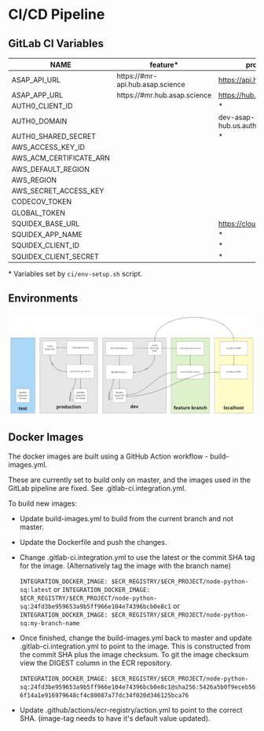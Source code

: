 # CI/CD Pipeline

## GitLab CI Variables

| NAME                    | feature\*                        | production                   | default                          |
| ----------------------- | -------------------------------- | ---------------------------- | -------------------------------- |
| ASAP_API_URL            | https://#mr-api.hub.asap.science | https://api.hub.asap.science | https://dev-api.hub.asap.science |
| ASAP_APP_URL            | https://#mr.hub.asap.science     | https://hub.asap.science     | https://dev.hub.asap.science     |
| AUTH0_CLIENT_ID         |                                  | \*                           | \*                               |
| AUTH0_DOMAIN            |                                  | dev-asap-hub.us.auth0.com    | asap-hub.us.auth0.com            |
| AUTH0_SHARED_SECRET     |                                  | \*                           | \*                               |
| AWS_ACCESS_KEY_ID       |                                  |                              | \*                               |
| AWS_ACM_CERTIFICATE_ARN |                                  |                              | \*                               |
| AWS_DEFAULT_REGION      |                                  |                              | us-east-1                        |
| AWS_REGION              |                                  |                              | us-east-1                        |
| AWS_SECRET_ACCESS_KEY   |                                  |                              | \*                               |
| CODECOV_TOKEN           |                                  |                              | \*                               |
| GLOBAL_TOKEN            |                                  |                              | \*                               |
| SQUIDEX_BASE_URL        |                                  | https://cloud.squidex.io     | \*                               |
| SQUIDEX_APP_NAME        |                                  | \*                           | \*                               |
| SQUIDEX_CLIENT_ID       |                                  | \*                           | \*                               |
| SQUIDEX_CLIENT_SECRET   |                                  | \*                           | \*                               |

\* Variables set by `ci/env-setup.sh` script.

## Environments

![](./static/environments.jpg)

## Docker Images

The docker images are built using a GitHub Action workflow - build-images.yml.

These are currently set to build only on master, and the images used in the
GitLab pipeline are fixed. See .gitlab-ci.integration.yml.

To build new images:

- Update build-images.yml to build from the current branch and not master.
- Update the Dockerfile and push the changes.
- Change .gitlab-ci.integration.yml to use the latest or the commit SHA tag for
  the image. (Alternatively tag the image with the branch name)

  `INTEGRATION_DOCKER_IMAGE: $ECR_REGISTRY/$ECR_PROJECT/node-python-sq:latest`
  or
  `INTEGRATION_DOCKER_IMAGE: $ECR_REGISTRY/$ECR_PROJECT/node-python-sq:24fd3be959653a9b5ff966e104e74396bcb0e8c1`
  or
  `INTEGRATION_DOCKER_IMAGE: $ECR_REGISTRY/$ECR_PROJECT/node-python-sq:my-branch-name`

- Once finished, change the build-images.yml back to master and update
  .gitlab-ci.integration.yml to point to the image. This is constructed from the
  commit SHA plus the image checksum. To git the image checksum view the DIGEST
  column in the ECR repository.

  `INTEGRATION_DOCKER_IMAGE: $ECR_REGISTRY/$ECR_PROJECT/node-python-sq:24fd3be959653a9b5ff966e104e74396bcb0e8c1@sha256:5426a5b0f9eceb566f14a1e916979648cf4c80087a77dc34f020d346125bca76`

- Update .github/actions/ecr-registry/action.yml to point to the correct SHA. (image-tag needs to have it's default value updated).
